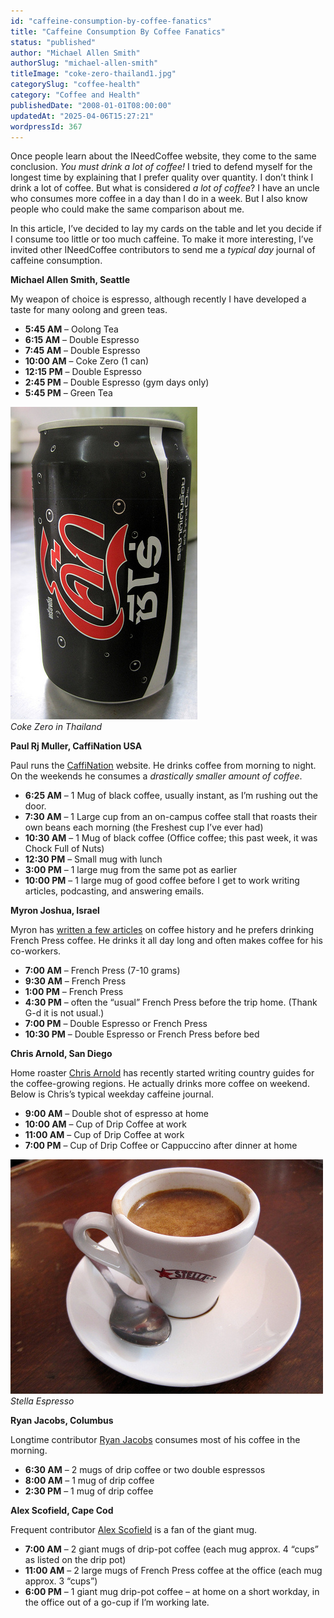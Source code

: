 ```yaml
---
id: "caffeine-consumption-by-coffee-fanatics"
title: "Caffeine Consumption By Coffee Fanatics"
status: "published"
author: "Michael Allen Smith"
authorSlug: "michael-allen-smith"
titleImage: "coke-zero-thailand1.jpg"
categorySlug: "coffee-health"
category: "Coffee and Health"
publishedDate: "2008-01-01T08:00:00"
updatedAt: "2025-04-06T15:27:21"
wordpressId: 367
---
```


Once people learn about the INeedCoffee website, they come to the same conclusion. *You must drink a lot of coffee!* I tried to defend myself for the longest time by explaining that I prefer quality over quantity. I don’t think I drink a lot of coffee. But what is considered *a lot of coffee*? I have an uncle who consumes more coffee in a day than I do in a week. But I also know people who could make the same comparison about me.

In this article, I’ve decided to lay my cards on the table and let you decide if I consume too little or too much caffeine. To make it more interesting, I’ve invited other INeedCoffee contributors to send me a *typical day* journal of caffeine consumption.

**Michael Allen Smith, Seattle**

My weapon of choice is espresso, although recently I have developed a taste for many oolong and green teas.

-   **5:45 AM** – Oolong Tea
-   **6:15 AM** – Double Espresso
-   **7:45 AM** – Double Espresso
-   **10:00 AM** – Coke Zero (1 can)
-   **12:15 PM** – Double Espresso
-   **2:45 PM** – Double Espresso (gym days only)
-   **5:45 PM** – Green Tea

![coke zero thailand](coke-zero-thailand1.jpg)  
*Coke Zero in Thailand*

**Paul Rj Muller, CaffiNation USA**

Paul runs the [CaffiNation](https://www.caffination.com/) website. He drinks coffee from morning to night. On the weekends he consumes a *drastically smaller amount of coffee*.

-   **6:25 AM** – 1 Mug of black coffee, usually instant, as I’m rushing out the door.
-   **7:30 AM** – 1 Large cup from an on-campus coffee stall that roasts their own beans each morning (the Freshest cup I’ve ever had)
-   **10:30 AM** – 1 Mug of black coffee (Office coffee; this past week, it was Chock Full of Nuts)
-   **12:30 PM** – Small mug with lunch
-   **3:00 PM** – 1 large mug from the same pot as earlier
-   **10:00 PM** – 1 large mug of good coffee before I get to work writing articles, podcasting, and answering emails.

**Myron Joshua, Israel**

Myron has [written a few articles](/by/myron-joshua/) on coffee history and he prefers drinking French Press coffee. He drinks it all day long and often makes coffee for his co-workers.

-   **7:00 AM** – French Press (7-10 grams)
-   **9:30 AM** – French Press
-   **1:00 PM** – French Press
-   **4:30 PM** – often the “usual” French Press before the trip home. (Thank G-d it is not usual.)
-   **7:00 PM** – Double Espresso or French Press
-   **10:30 PM** – Double Espresso or French Press before bed

**Chris Arnold, San Diego**

Home roaster [Chris Arnold](/by/chris-arnold/) has recently started writing country guides for the coffee-growing regions. He actually drinks more coffee on weekend. Below is Chris’s typical weekday caffeine journal.

-   **9:00 AM** – Double shot of espresso at home
-   **10:00 AM** – Cup of Drip Coffee at work
-   **11:00 AM** – Cup of Drip Coffee at work
-   **7:00 PM** – Cup of Drip Coffee or Cappuccino after dinner at home

![Stella Espresso](stella-espresso.jpg)  
*Stella Espresso*

**Ryan Jacobs, Columbus**

Longtime contributor [Ryan Jacobs](/by/ryan-jacobs/) consumes most of his coffee in the morning.

-   **6:30 AM** – 2 mugs of drip coffee or two double espressos
-   **8:00 AM** – 1 mug of drip coffee
-   **2:30 PM** – 1 mug of drip coffee

**Alex Scofield, Cape Cod**

Frequent contributor [Alex Scofield](/by/alex-scofield/) is a fan of the giant mug.

-   **7:00 AM** – 2 giant mugs of drip-pot coffee (each mug approx. 4 “cups” as listed on the drip pot)
-   **11:00 AM** – 2 large mugs of French Press coffee at the office (each mug approx. 3 “cups”)
-   **6:00 PM** – 1 giant mug drip-pot coffee – at home on a short workday, in the office out of a go-cup if I’m working late.
